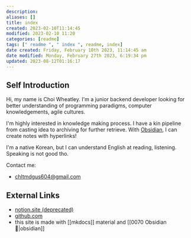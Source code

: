 ```yaml
---
description:
aliases: []
title: index
created: 2023-02-10T11:14:45
modified: 2023-02-10 11:20
categories: [readme]
tags: [" readme ", " index ", readme, index]
date created: Friday, February 10th 2023, 11:14:45 am
date modified: Monday, February 27th 2023, 6:19:34 pm
updated: 2023-08-12T01:16:17
---
```


## Self Introduction

Hi, my name is Choi Wheatley. I'm a junior backend developer looking for better understanding of programming paradigms, computer knowledgements, agile cultures.

I'm highly interested in knowledge making process. I have a kin pipeline from casting idea to archiving for further retrieve. With [Obsidian](https://obsidian.md), I can create notes with hyperlinks!

I'm a native Korean, but I can understand English at reading, listening. Speaking is not good tho.

Contact me:

- chltmdgus604@gmail.com

## External Links

- [notion.site (deprecated)](https://choiwheatley.notion.site)
- [github.com](https://github.com/ChoiWheatley)
- this site is made with [[mkdocs]] material and [[0070 Obsidian 💎|obsidian]]
